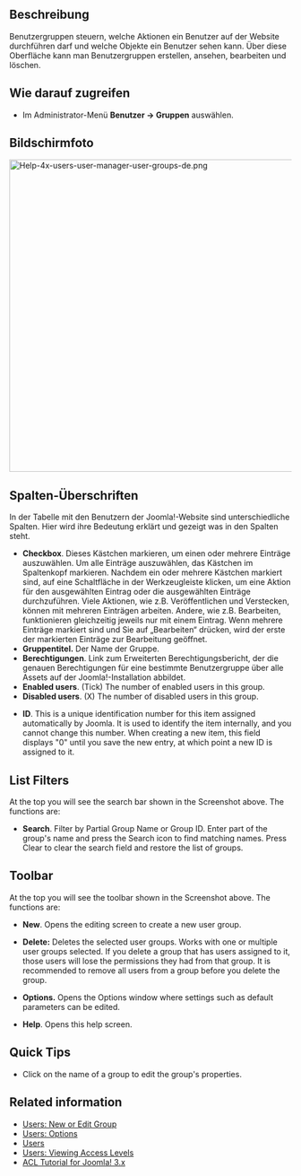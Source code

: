 <!-- Filename: Help4.x:Users:_Groups / Display title: Benutzer: Gruppen -->

## Beschreibung

Benutzergruppen steuern, welche Aktionen ein Benutzer auf der Website
durchführen darf und welche Objekte ein Benutzer sehen kann. Über diese
Oberfläche kann man Benutzergruppen erstellen, ansehen, bearbeiten und
löschen.

## Wie darauf zugreifen

- Im Administrator-Menü **Benutzer **→** Gruppen** auswählen.

## Bildschirmfoto

<img
src="https://docs.joomla.org/images/thumb/d/de/Help-4x-users-user-manager-user-groups-de.png/800px-Help-4x-users-user-manager-user-groups-de.png"
decoding="async"
srcset="https://docs.joomla.org/images/thumb/d/de/Help-4x-users-user-manager-user-groups-de.png/1200px-Help-4x-users-user-manager-user-groups-de.png 1.5x, https://docs.joomla.org/images/d/de/Help-4x-users-user-manager-user-groups-de.png 2x"
data-file-width="1228" data-file-height="855" width="800" height="557"
alt="Help-4x-users-user-manager-user-groups-de.png" />

## Spalten-Überschriften

In der Tabelle mit den Benutzern der Joomla!-Website sind
unterschiedliche Spalten. Hier wird ihre Bedeutung erklärt und gezeigt
was in den Spalten steht.

- **Checkbox**. Dieses Kästchen markieren, um einen oder mehrere
  Einträge auszuwählen. Um alle Einträge auszuwählen, das Kästchen im
  Spaltenkopf markieren. Nachdem ein oder mehrere Kästchen markiert
  sind, auf eine Schaltfläche in der Werkzeugleiste klicken, um eine
  Aktion für den ausgewählten Eintrag oder die ausgewählten Einträge
  durchzuführen. Viele Aktionen, wie z.B. Veröffentlichen und
  Verstecken, können mit mehreren Einträgen arbeiten. Andere, wie z.B.
  Bearbeiten, funktionieren gleichzeitig jeweils nur mit einem Eintrag.
  Wenn mehrere Einträge markiert sind und Sie auf „Bearbeiten“ drücken,
  wird der erste der markierten Einträge zur Bearbeitung geöffnet.
- **Gruppentitel.** Der Name der Gruppe.
- **Berechtigungen**. Link zum Erweiterten Berechtigungsbericht, der die
  genauen Berechtigungen für eine bestimmte Benutzergruppe über alle
  Assets auf der Joomla!-Installation abbildet.
- **Enabled users**. (Tick) The number of enabled users in this group.
- **Disabled users**. (X) The number of disabled users in this group.

<!-- -->

- **ID**. This is a unique identification number for this item assigned
  automatically by Joomla. It is used to identify the item internally,
  and you cannot change this number. When creating a new item, this
  field displays "0" until you save the new entry, at which point a new
  ID is assigned to it.

## List Filters

At the top you will see the search bar shown in the Screenshot above.
The functions are:

- **Search**. Filter by Partial Group Name or Group ID. Enter part of
  the group's name and press the Search icon to find matching names.
  Press Clear to clear the search field and restore the list of groups.

## Toolbar

At the top you will see the toolbar shown in the Screenshot above. The
functions are:

- **New**. Opens the editing screen to create a new user group.

<!-- -->

- **Delete:** Deletes the selected user groups. Works with one or
  multiple user groups selected. If you delete a group that has users
  assigned to it, those users will lose the permissions they had from
  that group. It is recommended to remove all users from a group before
  you delete the group.

<!-- -->

- **Options.** Opens the Options window where settings such as default
  parameters can be edited.

<!-- -->

- **Help**. Opens this help screen.

## Quick Tips

- Click on the name of a group to edit the group's properties.

## Related information

- [Users: New or Edit
  Group](https://docs.joomla.org/Help4.x:Users:_New_or_Edit_Group/en "Help4.x:Users: New or Edit Group/en")
- [Users:
  Options](https://docs.joomla.org/Help4.x:Users:_Options/en "Help4.x:Users: Options/en")
- [Users](https://docs.joomla.org/Help4.x:Users/en "Help4.x:Users/en")
- [Users: Viewing Access
  Levels](https://docs.joomla.org/Help4.x:Users:_Viewing_Access_Levels/en "Help4.x:Users: Viewing Access Levels/en")
- [ACL Tutorial for Joomla!
  3.x](https://docs.joomla.org/J3.x:Access_Control_List_Tutorial/en "J3.x:Access Control List Tutorial/en")
